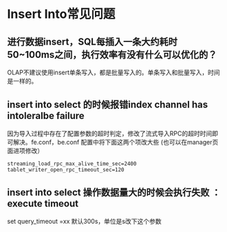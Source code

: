 # Insert Into常见问题

## 进行数据insert，SQL每插入一条大约耗时50~100ms之间，执行效率有没有什么可以优化的？

OLAP不建议使用insert单条写入，都是批量写入的。单条写入和批量写入，时间是一样的。

## insert into select 的时候报错index channel has intoleralbe failure

因为导入过程中存在了配置参数的超时判定，修改了流式导入RPC的超时时间即可解决。fe.conf，be.conf 配置中将下面这两个项改大些 (也可以在manager页面进项修改）

```plain text
streaming_load_rpc_max_alive_time_sec=2400
tablet_writer_open_rpc_timeout_sec=120
```

## insert into select 操作数据量大的时候会执行失败 ：execute timeout

set query_timeout =xx  默认300s，单位是s改下这个参数
